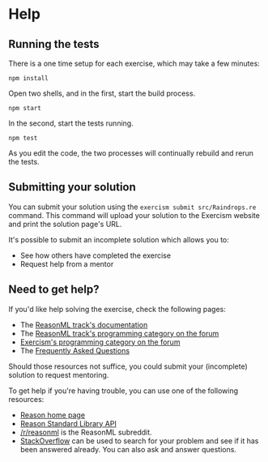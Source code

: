 # Help

## Running the tests

There is a one time setup for each exercise, which may take a few minutes:

```
npm install
```

Open two shells, and in the first, start the build process.

```
npm start
```

In the second, start the tests running.

```
npm test
```

As you edit the code, the two processes will continually rebuild and rerun the tests.

## Submitting your solution

You can submit your solution using the `exercism submit src/Raindrops.re` command.
This command will upload your solution to the Exercism website and print the solution page's URL.

It's possible to submit an incomplete solution which allows you to:

- See how others have completed the exercise
- Request help from a mentor

## Need to get help?

If you'd like help solving the exercise, check the following pages:

- The [ReasonML track's documentation](https://exercism.org/docs/tracks/reasonml)
- The [ReasonML track's programming category on the forum](https://forum.exercism.org/c/programming/reasonml)
- [Exercism's programming category on the forum](https://forum.exercism.org/c/programming/5)
- The [Frequently Asked Questions](https://exercism.org/docs/using/faqs)

Should those resources not suffice, you could submit your (incomplete) solution to request mentoring.

To get help if you're having trouble, you can use one of the following resources:

- [Reason home page](https://reasonml.github.io/)
- [Reason Standard Library API](https://reasonml.github.io/api/index.html)
- [/r/reasonml](https://www.reddit.com/r/reasonml) is the ReasonML subreddit.
- [StackOverflow](http://stackoverflow.com/questions/tagged/reasonml) can be used to search for your problem and see if it has been answered already. You can also ask and answer questions.